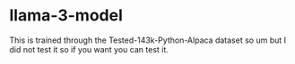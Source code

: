 # llama-3-model
This is trained through the Tested-143k-Python-Alpaca dataset so um but I did not test it so if you want you can test it.
